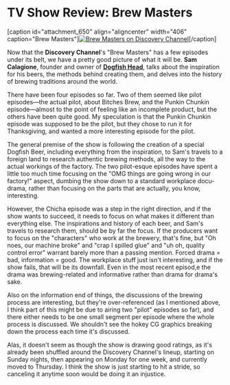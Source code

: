 TV Show Review: Brew Masters
============================

\[caption id="attachment\_650" align="aligncenter" width="406" caption="Brew Masters"\][![Brew Masters on Discovery Channel](http://www.yeastboundanddown.com/wp-content/uploads/2010/12/brewmaster.png "Brew Masters")](http://www.yeastboundanddown.com/wp-content/uploads/2010/12/brewmaster.png)\[/caption\]

Now that the **Discovery Channel**'s "Brew Masters" has a few episodes under its belt, we have a pretty good picture of what it will be. **Sam Calagione**, founder and owner of **[Dogfish Head](http://dogfish.com/)**, talks about the inspiration for his beers, the methods behind creating them, and delves into the history of brewing traditions around the world.

There have been four episodes so far. Two of them seemed like pilot episodes—the actual pilot, about Bitches Brew, and the Punkin Chunkin episode—almost to the point of feeling like an incomplete product, but the others have been quite good. My speculation is that the Punkin Chunkin episode was supposed to be the pilot, but they chose to run it for Thanksgiving, and wanted a more interesting episode for the pilot.

The general premise of the show is following the creation of a special Dogfish Beer, including everything from the inspiration, to Sam's travels to a foreign land to research authentic brewing methods, all the way to the actual workings of the factory. The two pilot-esque episodes have spent a little too much time focusing on the "OMG things are going wrong in our factory!" aspect, dumbing the show down to a standard workplace docu-drama, rather than focusing on the parts that are actually, you know, interesting.

However, the Chicha episode was a step in the right direction, and if the show wants to succeed, it needs to focus on what makes it different than everything else. The inspirations and history of each beer, and Sam's travels to research them, should be by far the focus. If the producers want to focus on the "characters" who work at the brewery, that's fine, but "Oh noes, our machine broke" and "crap I spilled glue" and "uh oh, quality control error" warrant barely more than a passing mention. Forced drama = bad, information = good. The workplace stuff just isn't interesting, and if the show fails, that will be its downfall. Even in the most recent episod,e the drama was brewing-related and informative rather than drama for drama's sake.

Also on the information end of things, the discussions of the brewing process are interesting, but they're over-referenced (as I mentioned above, I think part of this might be due to airing two "pilot" episodes so far), and there either needs to be one small segment per episode where the whole process is discussed. We shouldn't see the hokey CG graphics breaking down the process each time it's discussed.

Alas, it doesn't seem as though the show is drawing good ratings, as it's already been shuffled around the Discovery Channel's lineup, starting on Sunday nights, then appearing on Monday for one week, and currently moved to Thursday. I think the show is just starting to hit a stride, so canceling it anytime soon would be doing it an injustice.